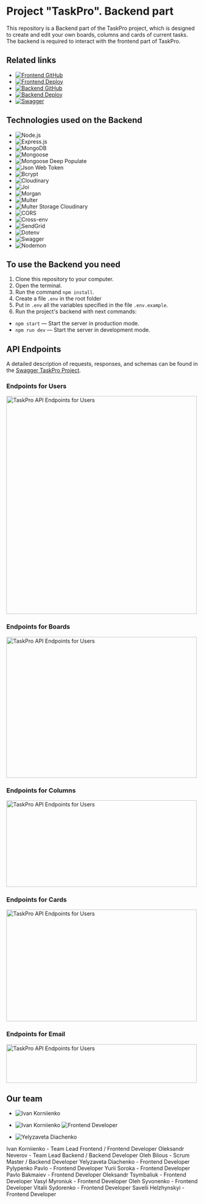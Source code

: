 # Project "TaskPro". Backend part

This repository is a Backend part of the TaskPro project, which is designed to create and edit your own boards, columns and cards of current tasks. The backend is required to interact with the frontend part of TaskPro.

## Related links

- [![Frontend GitHub](https://img.shields.io/badge/Frontend%20GitHub-blue?style=for-the-badge&logo=github)](https://github.com/korvan17/task-pro)
- [![Frontend Deploy](https://img.shields.io/badge/Frontend%20Deploy-yellow?style=for-the-badge&logo=github)](https://korvan17.github.io/task-pro/)
- [![Backend GitHub](https://img.shields.io/badge/Backend%20GitHub-green?style=for-the-badge&logo=github)](https://github.com/alex-neveroff/task-pro-backend)
- [![Backend Deploy](https://img.shields.io/badge/Backend%20Deploy-red?style=for-the-badge&logo=render)](https://task-pro-backend-4y7p.onrenderdotcom/)
- [![Swagger](https://img.shields.io/badge/Swagger-indigo?style=for-the-badge&logo=swagger)](https://task-pro-backend-4y7p.onrender.com/api-docs/)

## Technologies used on the Backend

- ![Node.js](https://img.shields.io/badge/Node.js-18.16.0-blue)
- ![Express.js](https://img.shields.io/badge/Express.js-4.17.1-yellow)
- ![MongoDB](https://img.shields.io/badge/MongoDB-7.0-green)
- ![Mongoose](https://img.shields.io/badge/Mongoose-7.3.4-cyan)
- ![Mongoose Deep Populate](https://img.shields.io/badge/Mongoose%20Deep%20Populate-3.2.0-darkGreen)
- ![Json Web Token](https://img.shields.io/badge/JSON%20Web%20Token-9.0.1-orange)
- ![Bcrypt](https://img.shields.io/badge/Bcrypt-2.4.3-lime)
- ![Cloudinary](https://img.shields.io/badge/Cloudinary-1.40.0-red)
- ![Joi](https://img.shields.io/badge/Joi-17.10.0-indigo)
- ![Morgan](https://img.shields.io/badge/Morgan-1.10.0-pink)
- ![Multer](https://img.shields.io/badge/Multer-1.4.5-darkGray)
- ![Multer Storage Cloudinary](https://img.shields.io/badge/Multer%20Storage%20Cloudinary-4.0.0-maroon)
- ![CORS](https://img.shields.io/badge/CORS-2.8.5-darkBlue)
- ![Cross-env](https://img.shields.io/badge/Cross--env-7.0.3-gold)
- ![SendGrid](https://img.shields.io/badge/SendGrid-7.7.0-purple)
- ![Dotenv](https://img.shields.io/badge/Dotenv-16.3.1-silver)
- ![Swagger](https://img.shields.io/badge/Swagger-5.0.0-brown)
- ![Nodemon](https://img.shields.io/badge/Nodemon-2.0.15-lightGray)

## To use the Backend you need

1. Clone this repository to your computer.
2. Open the terminal.
3. Run the command `npm install`.
4. Create a file `.env` in the root folder
5. Put in `.env` all the variables specified in the file `.env.example`.
6. Run the project's backend with next commands:

- `npm start` — Start the server in production mode.
- `npm run dev` — Start the server in development mode.

## API Endpoints

A detailed description of requests, responses, and schemas can be found in the
[Swagger TaskPro Project](https://task-pro-backend-4y7p.onrender.com/api-docs/).

### Endpoints for Users

<img src="https://res.cloudinary.com/task-pro/image/upload/v1693912933/samples/users.jpg" alt="TaskPro API Endpoints for Users" width="500" height="571">

### Endpoints for Boards

<img src="https://res.cloudinary.com/task-pro/image/upload/v1693912933/samples/boards.jpg" alt="TaskPro API Endpoints for Users" width="500" height="369">

### Endpoints for Columns

<img src="https://res.cloudinary.com/task-pro/image/upload/v1693912933/samples/columns.jpg" alt="TaskPro API Endpoints for Users" width="500" height="227">

### Endpoints for Cards

<img src="https://res.cloudinary.com/task-pro/image/upload/v1693912933/samples/cards.jpg" alt="TaskPro API Endpoints for Users" width="500" height="293">

### Endpoints for Email

<img src="https://res.cloudinary.com/task-pro/image/upload/v1693912932/samples/email.jpg" alt="TaskPro API Endpoints for Users" width="500" height="101">

## Our team

- ![Ivan Korniienko](https://img.shields.io/badge/Ivan%20Korniienko-Team%20Lead%20Frontend-green-Frontend%20Developer-blue)

- ![Ivan Korniienko](https://img.shields.io/badge/Ivan%20Korniienko-Team%20Lead%20Frontend-green) ![Frontend Developer](https://img.shields.io/badge/Frontend%20Developer-blue)

- ![Yelyzaveta Diachenko](https://img.shields.io/badge/Yelyzaveta%20Diachenko-Frontend%20Developer-blue)

Ivan Korniienko - Team Lead Frontend / Frontend Developer
Oleksandr Neverov - Team Lead Backend / Backend Developer
Oleh Bilous - Scrum Master / Backend Developer
Yelyzaveta Diachenko - Frontend Developer
Pylypenko Pavlo - Frontend Developer
Yurii Soroka - Frontend Developer
Pavlo Bakmaiev - Frontend Developer
Oleksandr Tsymbaliuk - Frontend Developer
Vasyl Myroniuk - Frontend Developer
Oleh Syvonenko - Frontend Developer
Vitalii Sydorenko - Frontend Developer
Savelii Helzhynskyi - Frontend Developer
